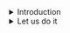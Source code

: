 <details>
<summary>Introduction</summary>
<br>

  <img width="875" alt="image" src="https://user-images.githubusercontent.com/75510135/163671261-e538190a-e42e-4d52-a253-a61a9724946d.png">

  <img width="959" alt="image" src="https://user-images.githubusercontent.com/75510135/163671322-645efa2a-a34a-48b5-b89d-f5a4c3888cfe.png">

  <img width="891" alt="image" src="https://user-images.githubusercontent.com/75510135/163671281-5ca8c184-3384-4226-9739-707a469cf575.png">

  <img width="865" alt="image" src="https://user-images.githubusercontent.com/75510135/163671301-104b33ba-84ca-48c1-96e0-2ffc2d494c36.png">

  
</details>
<details>
<summary>Let us do it </summary>
<br>
  
  - stop the execution as soon as error strikes
  ```
  - name: Deploy a web application
    hosts: app_servers
    any_errors_fatal: true
  ```
  - 2nd scenario
  <img width="941" alt="image" src="https://user-images.githubusercontent.com/75510135/163671438-8398292b-11a2-4e23-af35-abfe14e7bace.png">

  ```
  -
  name: Deploy a web application
  hosts: app_servers
  any_errors_fatal: true
  vars:
    db_name: employee_db
    db_user: db_user
    db_password: Passw0rd
  tasks:
    - name: Install dependencies
      apt: name={{ item }} state=present
      with_items:
       - python
       - python-setuptools
       - python-dev
       - build-essential
       - python-pip
       - python-mysqldb

    - name: Install MySQL database
      apt:
        name: "{{ item }}"
        state:  present
      with_items:
       - mysql-server
       - mysql-client

    - name: Start Mysql Service
      service:
        name: mysql
        state: started
        enabled: yes

    - name: Create Application Database
      mysql_db: name={{ db_name }} state=present

    - name: Create Application DB User
      mysql_user: name={{ db_user }} password={{ db_password }} priv='*.*:ALL' host='%' state='present'

    - name: Install Python Flask dependencies
      pip:
        name: '{{ item }}'
        state: present
      with_items:
       - flask
       - flask-mysql

    - name: Copy web-server code
      copy: src=app.py dest=/opt/app.py

    - name: Start web-application
      shell: FLASK_APP=/opt/app.py nohup flask run --host=0.0.0.0 &

    - name: "Send notification email"
      mail:
        to: devops@corp.com
        subject: Server Deployed!
        body: Web Server Deployed Successfully
      ignore_errors: yes
  ```
</details>


